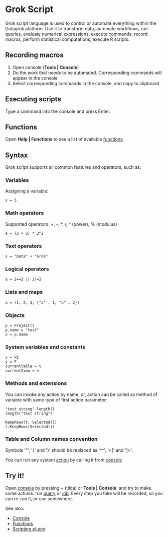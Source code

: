 <!-- TITLE: Grok Script -->
<!-- SUBTITLE: -->

# Grok Script

Grok script language is used to control or automate everything within 
the Datagrok platform. Use it to transform data, automate workflows, run queries,
evaluate numerical expressions, execute commands, record macros, 
perform statistical computations, execute R scripts.

## Recording macros

  1. Open console (**Tools | Console**) 
  2. Do the work that needs to be automated. Corresponding commands will appear in the console
  3. Select corresponding commands in the console, and copy to clipboard 

## Executing scripts

Type a command into the console and press Enter.

## Functions

Open **Help | Functions** to see a list of available [functions](functions/function.md).

## Syntax

Grok script supports all common features and operators, such as:

### Variables

Assigning a variable:

```
x = 5 
```

### Math operators

Supported operators: +, -, *, /, ^ (power), % (modulus)

```
a = (2 + 2) * 2^2
```

### Text operators
```
s = "Data" + "Grok"
```

### Logical operators
```
a = 2==2 || 2!=2
```

### Lists and maps
```
a = [1, 2, 3, {"a" : 1, "b" : 2}]
```

### Objects
```
p = Project()
p.name = "test"
x = p.name
```

### System variables and constants
```
x = PI
y = E
currentTable = t
currentView = v
```

### Methods and extensions
You can invoke any action by name, or, action can be called as method of variable with same 
type of first action parameter:
```
"test string".length()
length("test string")
```

```
KeepRows(t, Selected())
t.KeepRows(Selected())
```

### Table and Column names convention

Symbols '"', '{' and '}' should be replaced as '^^', '<\[' and ']>'.

You can run any system [action](functions/function.md) by calling it from [console](console.md)

## Try it!

Open [console](console.md) by pressing ~ (tilda) or **Tools | Console**. and try to make some actions: 
run [query](../access/data-query.md) or [job](../access/data-job.md).
Every step you take will be recorded, so you can re-run it, or use somewhere.

See also:

* [Console](console.md)
* [Functions](functions/function.md)
* [Scripting plugin](../develop/scripting.md)
